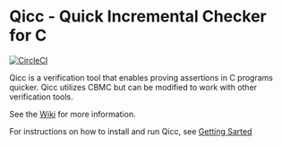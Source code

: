 # Qicc - Quick Incremental Checker for C

[![CircleCI](https://circleci.com/gh/MuradAkh/WellStructured.svg?style=svg)](https://circleci.com/gh/MuradAkh/WellStructured)

Qicc is a verification tool that enables proving assertions in C programs quicker. Qicc utilizes CBMC but can be modified to work with other verification tools. 

See the [Wiki](https://github.com/MuradAkh/Qicc/wiki) for more information.

For instructions on how to install and run Qicc, see [Getting Sarted](https://github.com/MuradAkh/Qicc/wiki/2.-Getting-Started)
